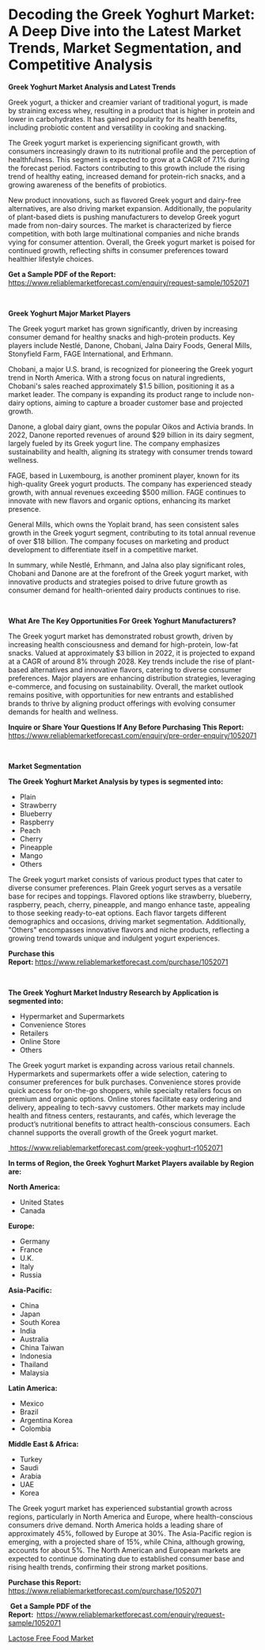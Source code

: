 <p><h1>Decoding the Greek Yoghurt Market: A Deep Dive into the Latest Market Trends, Market Segmentation, and Competitive Analysis</h1></p><p><strong>Greek Yoghurt Market Analysis and Latest Trends</strong></p>
<p><p>Greek yogurt, a thicker and creamier variant of traditional yogurt, is made by straining excess whey, resulting in a product that is higher in protein and lower in carbohydrates. It has gained popularity for its health benefits, including probiotic content and versatility in cooking and snacking.</p><p>The Greek yogurt market is experiencing significant growth, with consumers increasingly drawn to its nutritional profile and the perception of healthfulness. This segment is expected to grow at a CAGR of 7.1% during the forecast period. Factors contributing to this growth include the rising trend of healthy eating, increased demand for protein-rich snacks, and a growing awareness of the benefits of probiotics.</p><p>New product innovations, such as flavored Greek yogurt and dairy-free alternatives, are also driving market expansion. Additionally, the popularity of plant-based diets is pushing manufacturers to develop Greek yogurt made from non-dairy sources. The market is characterized by fierce competition, with both large multinational companies and niche brands vying for consumer attention. Overall, the Greek yogurt market is poised for continued growth, reflecting shifts in consumer preferences toward healthier lifestyle choices.</p></p>
<p><strong>Get a Sample PDF of the Report:&nbsp;</strong> <a href="https://www.reliablemarketforecast.com/enquiry/request-sample/1052071?utm_campaign=2272&utm_medium=2&utm_source=Github&utm_content=ia&utm_term=14022025&utm_id=greek-yoghurt">https://www.reliablemarketforecast.com/enquiry/request-sample/1052071</a></p>
<p>&nbsp;</p>
<p><strong>Greek Yoghurt Major Market Players</strong></p>
<p><p>The Greek yogurt market has grown significantly, driven by increasing consumer demand for healthy snacks and high-protein products. Key players include Nestlé, Danone, Chobani, Jalna Dairy Foods, General Mills, Stonyfield Farm, FAGE International, and Erhmann.</p><p>Chobani, a major U.S. brand, is recognized for pioneering the Greek yogurt trend in North America. With a strong focus on natural ingredients, Chobani's sales reached approximately $1.5 billion, positioning it as a market leader. The company is expanding its product range to include non-dairy options, aiming to capture a broader customer base and projected growth.</p><p>Danone, a global dairy giant, owns the popular Oikos and Activia brands. In 2022, Danone reported revenues of around $29 billion in its dairy segment, largely fueled by its Greek yogurt line. The company emphasizes sustainability and health, aligning its strategy with consumer trends toward wellness.</p><p>FAGE, based in Luxembourg, is another prominent player, known for its high-quality Greek yogurt products. The company has experienced steady growth, with annual revenues exceeding $500 million. FAGE continues to innovate with new flavors and organic options, enhancing its market presence.</p><p>General Mills, which owns the Yoplait brand, has seen consistent sales growth in the Greek yogurt segment, contributing to its total annual revenue of over $18 billion. The company focuses on marketing and product development to differentiate itself in a competitive market.</p><p>In summary, while Nestlé, Erhmann, and Jalna also play significant roles, Chobani and Danone are at the forefront of the Greek yogurt market, with innovative products and strategies poised to drive future growth as consumer demand for health-oriented dairy products continues to rise.</p></p>
<p>&nbsp;</p>
<p><strong>What Are The Key Opportunities For Greek Yoghurt Manufacturers?</strong></p>
<p><p>The Greek yogurt market has demonstrated robust growth, driven by increasing health consciousness and demand for high-protein, low-fat snacks. Valued at approximately $3 billion in 2022, it is projected to expand at a CAGR of around 8% through 2028. Key trends include the rise of plant-based alternatives and innovative flavors, catering to diverse consumer preferences. Major players are enhancing distribution strategies, leveraging e-commerce, and focusing on sustainability. Overall, the market outlook remains positive, with opportunities for new entrants and established brands to thrive by aligning product offerings with evolving consumer demands for health and wellness.</p></p>
<p><strong>Inquire or Share Your Questions If Any Before Purchasing This Report:</strong> <a href="https://www.reliablemarketforecast.com/enquiry/pre-order-enquiry/1052071?utm_campaign=2272&utm_medium=2&utm_source=Github&utm_content=ia&utm_term=14022025&utm_id=greek-yoghurt">https://www.reliablemarketforecast.com/enquiry/pre-order-enquiry/1052071</a></p>
<p>&nbsp;</p>
<p><strong>Market Segmentation</strong></p>
<p><strong>The Greek Yoghurt Market Analysis by types is segmented into:</strong></p>
<p><ul><li>Plain</li><li>Strawberry</li><li>Blueberry</li><li>Raspberry</li><li>Peach</li><li>Cherry</li><li>Pineapple</li><li>Mango</li><li>Others</li></ul></p>
<p><p>The Greek yogurt market consists of various product types that cater to diverse consumer preferences. Plain Greek yogurt serves as a versatile base for recipes and toppings. Flavored options like strawberry, blueberry, raspberry, peach, cherry, pineapple, and mango enhance taste, appealing to those seeking ready-to-eat options. Each flavor targets different demographics and occasions, driving market segmentation. Additionally, "Others" encompasses innovative flavors and niche products, reflecting a growing trend towards unique and indulgent yogurt experiences.</p></p>
<p><strong>Purchase this Report:&nbsp;</strong><a href="https://www.reliablemarketforecast.com/purchase/1052071?utm_campaign=2272&utm_medium=2&utm_source=Github&utm_content=ia&utm_term=14022025&utm_id=greek-yoghurt">https://www.reliablemarketforecast.com/purchase/1052071</a></p>
<p>&nbsp;</p>
<p><strong>The Greek Yoghurt Market Industry Research by Application is segmented into:</strong></p>
<p><ul><li>Hypermarket and Supermarkets</li><li>Convenience Stores</li><li>Retailers</li><li>Online Store</li><li>Others</li></ul></p>
<p><p>The Greek yogurt market is expanding across various retail channels. Hypermarkets and supermarkets offer a wide selection, catering to consumer preferences for bulk purchases. Convenience stores provide quick access for on-the-go shoppers, while specialty retailers focus on premium and organic options. Online stores facilitate easy ordering and delivery, appealing to tech-savvy customers. Other markets may include health and fitness centers, restaurants, and cafés, which leverage the product’s nutritional benefits to attract health-conscious consumers. Each channel supports the overall growth of the Greek yogurt market.</p></p>
<p><a href="https://www.reliablemarketforecast.com/greek-yoghurt-r1052071?utm_campaign=2272&utm_medium=2&utm_source=Github&utm_content=ia&utm_term=14022025&utm_id=greek-yoghurt">&nbsp;https://www.reliablemarketforecast.com/greek-yoghurt-r1052071</a></p>
<p><strong>In terms of Region, the Greek Yoghurt Market Players available by Region are:</strong></p>
<p>
    <p> <strong> North America: </strong>
        <ul>
            <li>United States</li>
            <li>Canada</li>
        </ul>
        </p> 
    <p> <strong> Europe: </strong>
        <ul>
            <li>Germany</li>
            <li>France</li>
            <li>U.K.</li>
            <li>Italy</li>
            <li>Russia</li>
        </ul>
        </p> 
    <p> <strong> Asia-Pacific: </strong>
        <ul>
            <li>China</li>
            <li>Japan</li>
            <li>South Korea</li>
            <li>India</li>
            <li>Australia</li>
            <li>China Taiwan</li>
            <li>Indonesia</li>
            <li>Thailand</li>
            <li>Malaysia</li>
        </ul>
        </p> 
    <p> <strong> Latin America: </strong>
        <ul>
            <li>Mexico</li>
            <li>Brazil</li>
            <li>Argentina Korea</li>
            <li>Colombia</li>
        </ul>
        </p> 
    <p> <strong> Middle East & Africa: </strong>
        <ul>
            <li>Turkey</li>
            <li>Saudi</li>
            <li>Arabia</li>
            <li>UAE</li>
            <li>Korea</li>
        </ul>
    </p>
    </p>
<p><p>The Greek yogurt market has experienced substantial growth across regions, particularly in North America and Europe, where health-conscious consumers drive demand. North America holds a leading share of approximately 45%, followed by Europe at 30%. The Asia-Pacific region is emerging, with a projected share of 15%, while China, although growing, accounts for about 5%. The North American and European markets are expected to continue dominating due to established consumer base and rising health trends, confirming their strong market positions.</p></p>
<p><strong>Purchase this Report: </strong><a href="https://www.reliablemarketforecast.com/purchase/1052071?utm_campaign=2272&utm_medium=2&utm_source=Github&utm_content=ia&utm_term=14022025&utm_id=greek-yoghurt">https://www.reliablemarketforecast.com/purchase/1052071</a></p>
<p>&nbsp;<strong>Get a Sample PDF of the Report:&nbsp;&nbsp;</strong><a href="https://www.reliablemarketforecast.com/enquiry/request-sample/1052071?utm_campaign=2272&utm_medium=2&utm_source=Github&utm_content=ia&utm_term=14022025&utm_id=greek-yoghurt">https://www.reliablemarketforecast.com/enquiry/request-sample/1052071</a></p>
<p><strong></strong></p>
<p><p><a href="https://github.com/AlisaRowe24/Market-Research-Report-List-1/blob/main/lactose-free-food-market.md?utm_campaign=2272&utm_medium=2&utm_source=Github&utm_content=ia&utm_term=14022025&utm_id=greek-yoghurt">Lactose Free Food Market</a></p></p>